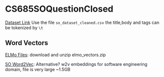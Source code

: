 # CS685SOQuestionClosed

[Dataset Link](https://drive.google.com/file/d/1cAU5hDfhKXxMdyICd3o6WapxIhR79n0E/view)
Use the file `so_dataset_cleaned.csv` the title,body and tags can be tokenized by `\t`

## Word Vectors
[ELMo Files](https://drive.google.com/drive/folders/1iEEMr2DYofulK2F5pSErOPf5ggrEqtJt): download and unzip elmo_vectors.zip

[SO Word2Vec](https://github.com/vefstathiou/SO_word2vec): Alternative? w2v embeddings for software engineering domain, file is very large ~1.5GB